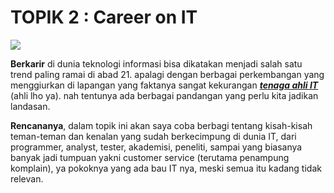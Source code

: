 # TOPIK 2 : Career on IT

![](http://blog.gigavoice.com/wp-content/uploads/2013/06/Career-anchors-_a-suggestion-for-IT-career-development-.jpg)

**Berkarir** di dunia teknologi informasi bisa dikatakan menjadi salah satu trend paling ramai di abad 21. apalagi dengan berbagai perkembangan yang menggiurkan di lapangan yang faktanya sangat kekurangan [_**tenaga ahli IT**_](http://inet.detik.com/cyber-life/d-3496932/indonesia-darurat-tenaga-ahli-ti) \(ahli lho ya\). nah tentunya ada berbagai pandangan yang perlu kita jadikan landasan.

**Rencananya**, dalam topik ini akan saya coba berbagi tentang kisah-kisah teman-teman dan kenalan yang sudah berkecimpung di dunia IT, dari programmer, analyst, tester, akademisi, peneliti, sampai yang biasanya banyak jadi tumpuan yakni customer service \(terutama penampung komplain\), ya pokoknya yang ada bau IT nya, meski semua itu kadang tidak relevan.



